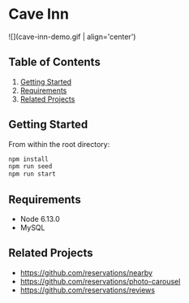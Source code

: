 # Cave Inn
![](cave-inn-demo.gif | align='center')

## Table of Contents

1. [Getting Started](#getting-started)
1. [Requirements](#requirements)
1. [Related Projects](#related-projects)

## Getting Started


From within the root directory:

```sh
npm install
npm run seed
npm run start
```

## Requirements

- Node 6.13.0
- MySQL

## Related Projects

  - https://github.com/reservations/nearby
  - https://github.com/reservations/photo-carousel
  - https://github.com/reservations/reviews
